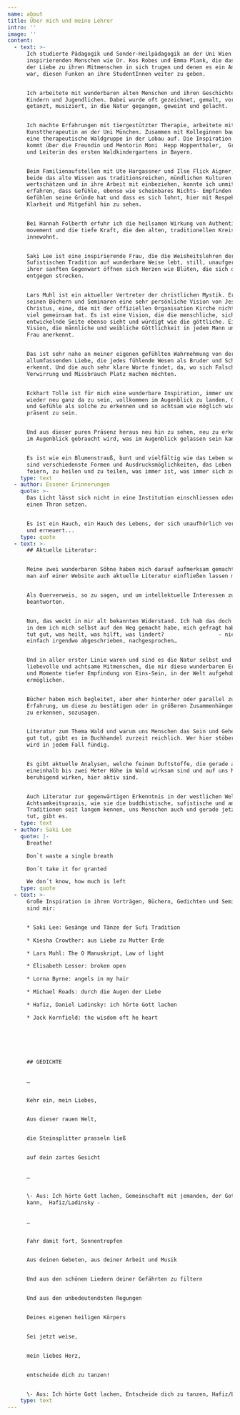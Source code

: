 ```yaml
---
name: about
title: Über mich und meine Lehrer
intro: ''
image: ''
content:
  - text: >-
      Ich studierte Pädagogik und Sonder-Heilpädagogik an der Uni Wien bei
      inspirierenden Menschen wie Dr. Kos Robes und Emma Plank, die das Feuer
      der Liebe zu ihren Mitmenschen in sich trugen und denen es ein Anliegen
      war, diesen Funken an ihre StudentInnen weiter zu geben.


      Ich arbeitete mit wunderbaren alten Menschen und ihren Geschichten, mit
      Kindern und Jugendlichen. Dabei wurde oft gezeichnet, gemalt, vorgelesen,
      getanzt, musiziert, in die Natur gegangen, geweint und gelacht.


      Ich machte Erfahrungen mit tiergestützter Therapie, arbeitete mit einer
      Kunsttherapeutin an der Uni München. Zusammen mit Kolleginnen bauten wir
      eine therapeutische Waldgruppe in der Lobau auf. Die Inspiration dazu
      kommt über die Freundin und Mentorin Moni  Hepp Hoppenthaler,  Gründerin
      und Leiterin des ersten Waldkindergartens in Bayern. 


      Beim Familienaufstellen mit Ute Hargassner und Ilse Flick Aigner, die
      beide das alte Wissen aus traditionsreichen, mündlichen Kulturen
      wertschätzen und in ihre Arbeit mit einbeziehen, konnte ich unmittelbar
      erfahren, dass Gefühle, ebenso wie scheinbares Nichts- Empfinden von
      Gefühlen seine Gründe hat und dass es sich lohnt, hier mit Respekt,
      Klarheit und Mitgefühl hin zu sehen.


      Bei Hannah Folberth erfuhr ich die heilsamen Wirkung von Authentic
      movement und die tiefe Kraft, die den alten, traditionellen Kreistänzen
      innewohnt.


      Saki Lee ist eine inspirierende Frau, die die Weisheitslehren der
      Sufistischen Tradition auf wunderbare Weise lebt, still, unaufgeregt. In
      ihrer sanften Gegenwart öffnen sich Herzen wie Blüten, die sich der Sonne
      entgegen strecken.


      Lars Muhl ist ein aktueller Vertreter der christlichen Mystik. Er zeigt in
      seinen Büchern und Seminaren eine sehr persönliche Vision von Jesus
      Christus, eine, die mit der offiziellen Organisation Kirche nicht allzu
      viel gemeinsam hat. Es ist eine Vision, die die menschliche, sich
      entwickelnde Seite ebenso sieht und würdigt wie die göttliche. Eine
      Vision, die männliche und weibliche Göttlichkeit in jedem Mann und jeder
      Frau anerkennt.


      Das ist sehr nahe an meiner eigenen gefühlten Wahrnehmung von der
      allumfassenden Liebe, die jedes fühlende Wesen als Bruder und Schwester
      erkennt. Und die auch sehr klare Worte findet, da, wo sich Falschheit oder
      Verwirrung und Missbrauch Platz machen möchten.


      Eckhart Tolle ist für mich eine wunderbare Inspiration, immer und immer
      wieder neu ganz da zu sein, vollkommen im Augenblick zu landen, Gedanken
      und Gefühle als solche zu erkennen und so achtsam wie möglich wieder ganz
      präsent zu sein.


      Und aus dieser puren Präsenz heraus neu hin zu sehen, neu zu erkennen, was
      im Augenblick gebraucht wird, was im Augenblick gelassen sein kann.


      Es ist wie ein Blumenstrauß, bunt und vielfältig wie das Leben selbst, es
      sind verschiedenste Formen und Ausdrucksmöglichkeiten, das Leben zu
      feiern, zu heilen und zu teilen, was immer ist, was immer sich zeigt.
    type: text
  - author: Essener Erinnerungen
    quote: >-
      Das Licht lässt sich nicht in eine Institution einschliessen oder auf
      einen Thron setzen. 


      Es ist ein Hauch, ein Hauch des Lebens, der sich unaufhörlich verströmt
      und erneuert...
    type: quote
  - text: >-
      ## Aktuelle Literatur: 


      Meine zwei wunderbaren Söhne haben mich darauf aufmerksam gemacht, dass
      man auf einer Website auch aktuelle Literatur einfließen lassen müsste.


      Als Querverweis, so zu sagen, und um intellektuelle Interessen zu
      beantworten.


      Nun, das weckt in mir alt bekannten Widerstand. Ich hab das doch gefunden,
      in dem ich mich selbst auf den Weg gemacht habe, mich gefragt habe: was
      tut gut, was heilt, was hilft, was lindert?                 - nicht
      einfach irgendwo abgeschrieben, nachgesprochen…


      Und in aller erster Linie waren und sind es die Natur selbst und manche
      liebevolle und achtsame Mitmenschen, die mir diese wunderbaren Erlebnisse
      und Momente tiefer Empfindung von Eins-Sein, in der Welt aufgehoben sein,
      ermöglichen.


      Bücher haben mich begleitet, aber eher hinterher oder parallel zur
      Erfahrung, um diese zu bestätigen oder in größeren Zusammenhängen wieder
      zu erkennen, sozusagen.


      Literatur zum Thema Wald und warum uns Menschen das Sein und Gehen im Wald
      gut tut, gibt es im Buchhandel zurzeit reichlich. Wer hier stöbern geht,
      wird in jedem Fall fündig.


      Es gibt aktuelle Analysen, welche feinen Duftstoffe, die gerade auf
      eineinhalb bis zwei Meter Höhe im Wald wirksam sind und auf uns Menschen
      beruhigend wirken, hier aktiv sind.


      Auch Literatur zur gegenwärtigen Erkenntnis in der westlichen Welt, dass
      Achtsamkeitspraxis, wie sie die buddhistische, sufistische und andere
      Traditionen seit langem kennen, uns Menschen auch und gerade jetzt gut
      tut, gibt es.
    type: text
  - author: Saki Lee
    quote: |-
      Breathe!

      Don`t waste a single breath

      Don´t take it for granted

      We don´t know, how much is left
    type: quote
  - text: >-
      Große Inspiration in ihren Vorträgen, Büchern, Gedichten und Seminaren
      sind mir:


      * Saki Lee: Gesänge und Tänze der Sufi Tradition

      * Kiesha Crowther: aus Liebe zu Mutter Erde

      * Lars Muhl: The O Manuskript, Law of light 

      * Elisabeth Lesser: broken open

      * Lorna Byrne: angels in my hair

      * Michael Roads: durch die Augen der Liebe

      * Hafiz, Daniel Ladinsky: ich hörte Gott lachen

      * Jack Kornfield: the wisdom oft he heart






      ## GEDICHTE


      …


      Kehr ein, mein Liebes,


      Aus dieser rauen Welt,


      die Steinsplitter prasseln ließ


      auf dein zartes Gesicht


      …


      \- Aus: Ich hörte Gott lachen, Gemeinschaft mit jemanden, der Gott küssen
      kann,  Hafiz/Ladinsky -


      …


      Fahr damit fort, Sonnentropfen


      Aus deinen Gebeten, aus deiner Arbeit und Musik


      Und aus den schönen Liedern deiner Gefährten zu filtern


      Und aus den unbedeutendsten Regungen


      Deines eigenen heiligen Körpers


      Sei jetzt weise,


      mein liebes Herz,


      entscheide dich zu tanzen!


      \- Aus: Ich hörte Gott lachen, Entscheide dich zu tanzen, Hafiz/Ladinsky -
    type: text
---
```


